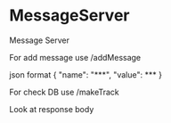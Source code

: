 # MessageServer
Message Server

For add message use /addMessage

json format
{
    "name": "***",
    "value": ***
}

For check DB use /makeTrack

Look at response body 
